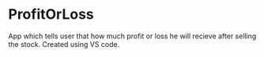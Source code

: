 # ProfitOrLoss
App which tells user that how much profit or loss he will recieve after selling the stock.
Created using VS code.

